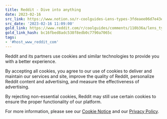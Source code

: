 ```yaml
---
title: Reddit - Dive into anything
date: 2023-02-16
src_link: https://www.notion.so/r-coolguides-Lens-types-3fdeaee06d7e43ec87d51147769134c8
src_date: '2023-02-16 11:09:00'
gold_link: https://www.reddit.com/r/coolguides/comments/110b36a/lens_types/?rdt=0
gold_link_hash: bc16fbed8adc538f8edb0c7790a7065c
tags:
- '#host_www_reddit_com'
---
```




 Reddit and its partners use cookies and similar technologies to provide you with a better experience.
 



 By accepting all cookies, you agree to our use of cookies to deliver and maintain our services and site, improve the quality of Reddit, personalize Reddit content and advertising, and measure the effectiveness of advertising.
 



 By rejecting non-essential cookies, Reddit may still use certain cookies to ensure the proper functionality of our platform.
 



 For more information, please see our
 [Cookie Notice](https://reddit.com/en-us/policies/cookies)
 and our
 [Privacy Policy](https://reddit.com/en-us/policies/privacy-policy).